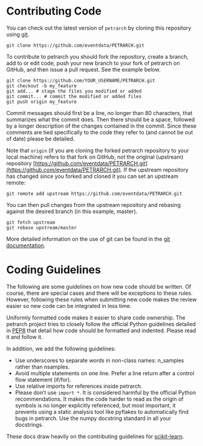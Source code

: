 # Contributing Code

You can check out the latest version of `petrarch` by cloning this repository using [git](http://git-scm.com/).

	git clone https://github.com/eventdata/PETRARCH.git

To contribute to petrarch you should fork the repository, create a branch, add to or edit code, push your new branch to your fork of petrarch on GitHub, and then issue a pull request. See the example below.

	git clone https://github.com/YOUR_USERNAME/PETRARCH.git
	git checkout -b my_feature
	git add... # stage the files you modified or added
	git commit... # commit the modified or added files
	git push origin my_feature

Commit messages should first be a line, no longer than 80 characters, that summarizes what the commit does. Then there should be a space, followed by a longer description of the changes contained in the commit. Since these comments are tied specifically to the code they refer to (and cannot be out of date) please be detailed.

Note that `origin` (if you are cloning the forked petrarch repository to your local machine) refers to that fork on GitHub, *not* the original (upstream) repository [https://github.com/eventdata/PETRARCH.git](https://github.com/eventdata/PETRARCH.git). If the upstream repository has changed since you forked and cloned it you can set an upstream remote:

	git remote add upstream https://github.com/eventdata/PETRARCH.git

You can then pull changes from the upstream repository and rebasing against the desired branch (in this example, master).

	git fetch upstream
	git rebase upstream/master

More detailed information on the use of git can be found in the [git documentation](http://git-scm.com/documentation).

# Coding Guidelines

The following are some guidelines on how new code should be written. Of course, there are special cases and there will be exceptions to these rules. However, following these rules when submitting new code makes the review easier so new code can be integrated in less time.

Uniformly formatted code makes it easier to share code ownership. The petrarch project tries to closely follow the official Python guidelines detailed in [PEP8](http://www.python.org/dev/peps/pep-0008/) that detail how code should be formatted and indented. Please read it and follow it.

In addition, we add the following guidelines:

 - Use underscores to separate words in non-class names: n_samples rather than nsamples.
 - Avoid multiple statements on one line. Prefer a line return after a control flow statement (if/for).
 - Use relative imports for references inside petrarch.
 - Please don’t use `import *`. It is considered harmful by the official Python recommendations. It makes the code harder to read as the origin of symbols is no longer explicitly referenced, but most important, it prevents using a static analysis tool like pyflakes to automatically find bugs in petrarch.
Use the numpy docstring standard in all your docstrings.

These docs draw heavily on the contributing guidelines for [scikit-learn](http://scikit-learn.org/).
